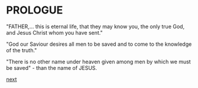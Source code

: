 # PROLOGUE

"FATHER,... this is eternal life, that they may know you, the only true God, and Jesus Christ whom you have sent."

"God our Saviour desires all men to be saved and to come to the knowledge of the truth."

"There is no other name under heaven given among men by which we must be saved" - than the name of JESUS.

[next](https://github.com/Tenari/non-fiction/blob/master/catechism/__P2.md)